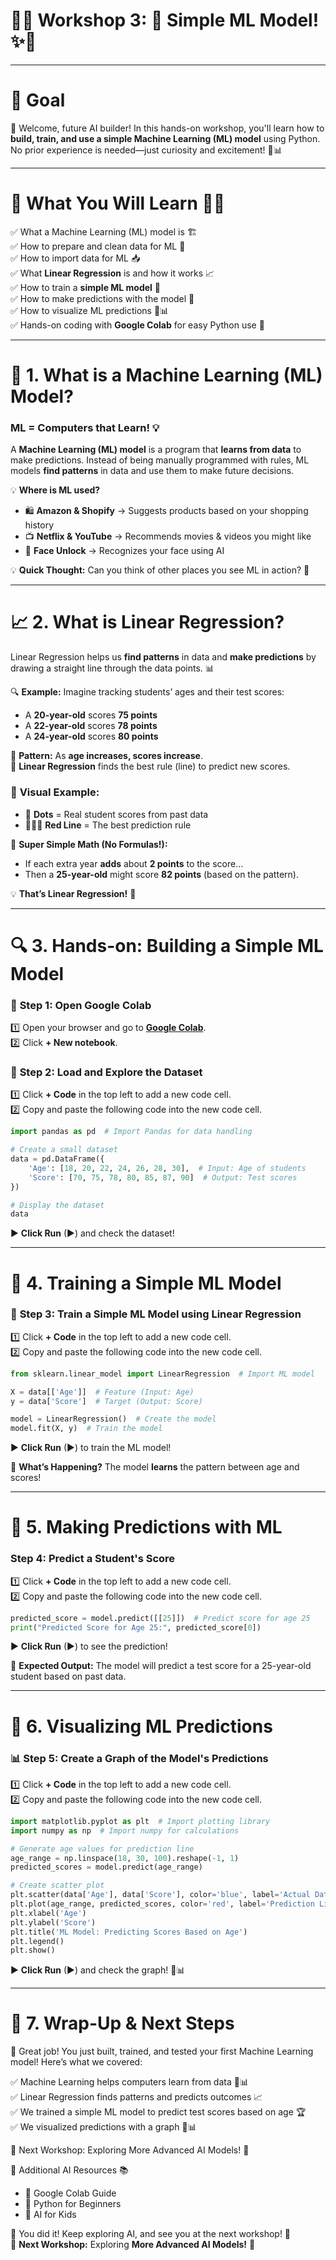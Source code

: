 # 🚀✨ **Workshop 3: 🤖 Simple ML Model!** ✨🚀  

---

# 🎯 **Goal**  
🎉 Welcome, future AI builder! In this hands-on workshop, you'll learn how to **build, train, and use a simple Machine Learning (ML) model** using Python. No prior experience is needed—just curiosity and excitement! 🤖📊  

---

# 📌 **What You Will Learn** 🧠💡  
✅ What a Machine Learning (ML) model is 🏗️  
✅ How to prepare and clean data for ML 📂  
✅ How to import data for ML 📥  
✅ What **Linear Regression** is and how it works 📈  
✅ How to train a **simple ML model** 🤖  
✅ How to make predictions with the model 🔮  
✅ How to visualize ML predictions 🎨📊  
✅ Hands-on coding with **Google Colab** for easy Python use 🚀  

---

# 🤖 **1. What is a Machine Learning (ML) Model?**  
### **ML = Computers that Learn!** 💡  
A **Machine Learning (ML) model** is a program that **learns from data** to make predictions. Instead of being manually programmed with rules, ML models **find patterns** in data and use them to make future decisions.  

💡 **Where is ML used?**  
- 🛍️ **Amazon & Shopify** → Suggests products based on your shopping history  
- 📺 **Netflix & YouTube** → Recommends movies & videos you might like  
- 📸 **Face Unlock** → Recognizes your face using AI  

💡 **Quick Thought:** Can you think of other places you see ML in action? 🤔  

---

# 📈 **2. What is Linear Regression?**  
Linear Regression helps us **find patterns** in data and **make predictions** by drawing a straight line through the data points. 📊  

🔍 **Example:** Imagine tracking students’ ages and their test scores:  
- A **20-year-old** scores **75 points**  
- A **22-year-old** scores **78 points**  
- A **24-year-old** scores **80 points**  

📌 **Pattern:** As **age increases, scores increase**.  
📌 **Linear Regression** finds the best rule (line) to predict new scores.  

### 🎨 **Visual Example:**  
- 🔵 **Dots** = Real student scores from past data  
- 📍📍📍 **Red Line** = The best prediction rule  

📌 **Super Simple Math (No Formulas!):**  
- If each extra year **adds** about **2 points** to the score…  
- Then a **25-year-old** might score **82 points** (based on the pattern).  

💡 **That’s Linear Regression!** 🎉  

---

# 🔍 **3. Hands-on: Building a Simple ML Model**  

### 🚀 **Step 1: Open Google Colab**  
1️⃣ Open your browser and go to **[Google Colab](https://colab.research.google.com/)**.  
2️⃣ Click **+ New notebook**.  

### 💾 **Step 2: Load and Explore the Dataset**  
1️⃣ Click **+ Code** in the top left to add a new code cell.  
2️⃣ Copy and paste the following code into the new code cell.  

```python
import pandas as pd  # Import Pandas for data handling

# Create a small dataset
data = pd.DataFrame({
    'Age': [18, 20, 22, 24, 26, 28, 30],  # Input: Age of students
    'Score': [70, 75, 78, 80, 85, 87, 90]  # Output: Test scores
})

# Display the dataset
data
```

▶ **Click Run** (▶) and check the dataset!  

---

# 🤖 **4. Training a Simple ML Model**  

### 🔧 **Step 3: Train a Simple ML Model using Linear Regression**  
1️⃣ Click **+ Code** in the top left to add a new code cell.  
2️⃣ Copy and paste the following code into the new code cell.  

```python
from sklearn.linear_model import LinearRegression  # Import ML model

X = data[['Age']]  # Feature (Input: Age)
y = data['Score']  # Target (Output: Score)

model = LinearRegression()  # Create the model
model.fit(X, y)  # Train the model
```

▶ **Click Run** (▶) to train the ML model!  

📌 **What’s Happening?** The model **learns** the pattern between age and scores!  

---

# 🔮 **5. Making Predictions with ML**  

### **Step 4: Predict a Student's Score**  
1️⃣ Click **+ Code** in the top left to add a new code cell.  
2️⃣ Copy and paste the following code into the new code cell.  

```python
predicted_score = model.predict([[25]])  # Predict score for age 25
print("Predicted Score for Age 25:", predicted_score[0])
```

▶ **Click Run** (▶) to see the prediction!  

📌 **Expected Output:** The model will predict a test score for a 25-year-old student based on past data.  

---

# 🎨 **6. Visualizing ML Predictions**  

### 📊 **Step 5: Create a Graph of the Model's Predictions**  
1️⃣ Click **+ Code** in the top left to add a new code cell.  
2️⃣ Copy and paste the following code into the new code cell.  

```python
import matplotlib.pyplot as plt  # Import plotting library
import numpy as np  # Import numpy for calculations

# Generate age values for prediction line
age_range = np.linspace(18, 30, 100).reshape(-1, 1)
predicted_scores = model.predict(age_range)  

# Create scatter plot
plt.scatter(data['Age'], data['Score'], color='blue', label='Actual Data')
plt.plot(age_range, predicted_scores, color='red', label='Prediction Line')
plt.xlabel('Age')
plt.ylabel('Score')
plt.title('ML Model: Predicting Scores Based on Age')
plt.legend()
plt.show()
```

▶ **Click Run** (▶) and check the graph! 🎨📊  

---

# 🎯 **7. Wrap-Up & Next Steps**

🎉 Great job! You just built, trained, and tested your first Machine Learning model! Here’s what we covered:

✅ Machine Learning helps computers learn from data 🤖📊  
✅ Linear Regression finds patterns and predicts outcomes 📈  
✅ We trained a simple ML model to predict test scores based on age 🏆  
✅ We visualized predictions with a graph 🎨📊  

🚀 Next Workshop: Exploring More Advanced AI Models! 🤖  

🔗 Additional AI Resources 📚  
- 🔹 Google Colab Guide  
- 🔹 Python for Beginners  
- 🔹 AI for Kids  

🎉 You did it! Keep exploring AI, and see you at the next workshop! 🚀  
🚀 **Next Workshop:** Exploring **More Advanced AI Models!** 🤖  

